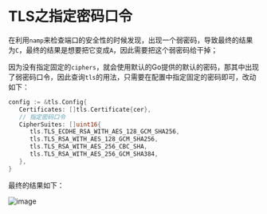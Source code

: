 
<meta name="referrer" content="no-referrer" />

# TLS之指定密码口令

在利用`namp`来检查端口的安全性的时候发现，出现一个弱密码，导致最终的结果为`C`，最终的结果是想要把它变成`A`，因此需要把这个弱密码给干掉；



因为没有指定固定的`ciphers`，就会使用默认的Go提供的默认的密码，那其中出现了弱密码口令，因此查询`tls`的用法，只需要在配置中指定固定的密码即可，改动如下：



```go
config := &tls.Config{
   Certificates: []tls.Certificate{cer},
   // 指定密码口令
   CipherSuites: []uint16{
      tls.TLS_ECDHE_RSA_WITH_AES_128_GCM_SHA256,
      tls.TLS_RSA_WITH_AES_128_GCM_SHA256,
      tls.TLS_RSA_WITH_AES_256_CBC_SHA,
      tls.TLS_RSA_WITH_AES_256_GCM_SHA384,
   },
}
```



最终的结果如下：



![image](//wx2.sinaimg.cn/mw690/007FyU7Tly1g2ymxnkuuzj30qo0w8ds6.jpg)




